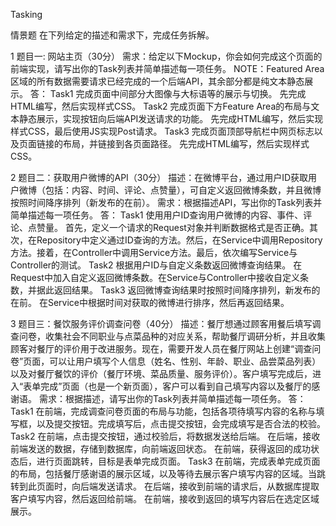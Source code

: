 Tasking

情景题
在下列给定的描述和需求下，完成任务拆解。

1
题目一: 网站主页（30分）
需求：给定以下Mockup，你会如何完成这个页面的前端实现，请写出你的Task列表并简单描述每一项任务。
NOTE：Featured Area区域的所有数据需要请求已经完成的一个后端API，其余部分都是纯文本静态展示。
答：
Task1
完成页面中间部分大图像与大标语等的展示与切换。
先完成HTML编写，然后实现样式CSS。
Task2
完成页面下方Feature Area的布局与文本静态展示，实现按钮向后端API发送请求的功能。
先完成HTML编写，然后实现样式CSS，最后使用JS实现Post请求。
Task3
完成页面顶部导航栏中网页标志以及页面链接的布局，并链接到各页面路径。
先完成HTML编写，然后实现样式CSS。

2
题目二：获取用户微博的API（30分）
描述：在微博平台，通过用户ID获取用户微博（包括：内容、时间、评论、点赞量），可自定义返回微博条数，并且微博按照时间降序排列（新发布的在前）。
需求：根据描述API，写出你的Task列表并简单描述每一项任务。
答：
Task1
使用用户ID查询用户微博的内容、事件、评论、点赞量。
首先，定义一个请求的Request对象并判断数据格式是否正确。其次，在Repository中定义通过ID查询的方法。然后，在Service中调用Repository方法。接着，在Controller中调用Service方法。最后，依次编写Service与Controller的测试。
Task2
根据用户ID与自定义条数返回微博查询结果。
在Request中加入自定义返回微博条数。在Service与Controller中接收自定义条数，并据此返回结果。
Task3
返回微博查询结果时按照时间降序排列，新发布的在前。
在Service中根据时间对获取的微博进行排序，然后再返回结果。

3
题目三：餐饮服务评价调查问卷（40分）
描述：餐厅想通过顾客用餐后填写调查问卷，收集社会不同职业与点菜品种的对应关系，帮助餐厅调研分析，并且收集顾客对餐厅的评价用于改进服务。现在，需要开发人员在餐厅网站上创建“调查问卷”页面，可以让用户填写个人信息（姓名、性别、年龄、职业、品尝菜品列表）以及对餐厅餐饮的评价（餐厅环境、菜品质量、服务评价）。客户填写完成后，进入“表单完成”页面（也是一个新页面），客户可以看到自己填写内容以及餐厅的感谢语。
需求：根据描述，请写出你的Task列表并简单描述每一项任务。
答：
Task1
在前端，完成调查问卷页面的布局与功能，包括各项待填写内容的名称与填写框，以及提交按钮。完成填写后，点击提交按钮，会完成填写是否合法的校验。
Task2
在前端，点击提交按钮，通过校验后，将数据发送给后端。
在后端，接收前端发送的数据，存储到数据库，向前端返回状态。
在前端，获得返回的成功状态后，进行页面跳转，目标是表单完成页面。
Task3
在前端，完成表单完成页面的布局，包括餐厅感谢语的展示区域，以及等待去展示客户填写内容的区域。当跳转到此页面时，向后端发送请求。
在后端，接收到前端的请求后，从数据库提取客户填写内容，然后返回给前端。
在前端，接收到返回的填写内容后在选定区域展示。
